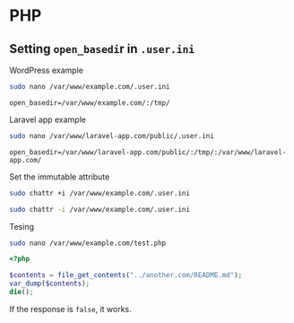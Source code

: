 # PHP


## Setting `open_basedi`r in `.user.ini`

WordPress example

```bash
sudo nano /var/www/example.com/.user.ini
```

```
open_basedir=/var/www/example.com/:/tmp/
```

Laravel app example

```bash
sudo nano /var/www/laravel-app.com/public/.user.ini
```

```
open_basedir=/var/www/laravel-app.com/public/:/tmp/:/var/www/laravel-app.com/
```

Set the immutable attribute

```bash
sudo chattr +i /var/www/example.com/.user.ini
```

```bash
sudo chattr -i /var/www/example.com/.user.ini
```

Tesing

```bash
sudo nano /var/www/example.com/test.php
```

```php
<?php

$contents = file_get_contents("../another.com/README.md");
var_dump($contents);
die();
```

If the response is `false`, it works.
